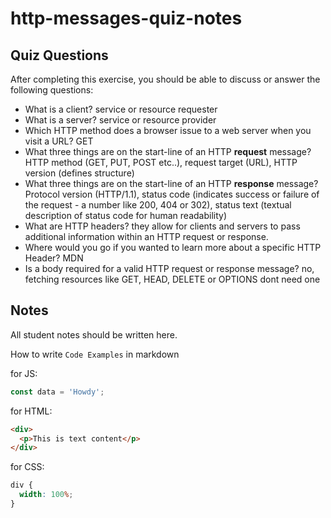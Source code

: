 # http-messages-quiz-notes

## Quiz Questions

After completing this exercise, you should be able to discuss or answer the following questions:

- What is a client?
  service or resource requester
- What is a server?
  service or resource provider
- Which HTTP method does a browser issue to a web server when you visit a URL?
  GET
- What three things are on the start-line of an HTTP **request** message?
  HTTP method (GET, PUT, POST etc..), request target (URL), HTTP version (defines structure)
- What three things are on the start-line of an HTTP **response** message?
  Protocol version (HTTP/1.1), status code (indicates success or failure of the request - a number like 200, 404 or 302), status text (textual description of status code for human readability)
- What are HTTP headers?
  they allow for clients and servers to pass additional information within an HTTP request or response.
- Where would you go if you wanted to learn more about a specific HTTP Header?
  MDN
- Is a body required for a valid HTTP request or response message?
  no, fetching resources like GET, HEAD, DELETE or OPTIONS dont need one

## Notes

All student notes should be written here.

How to write `Code Examples` in markdown

for JS:

```javascript
const data = 'Howdy';
```

for HTML:

```html
<div>
  <p>This is text content</p>
</div>
```

for CSS:

```css
div {
  width: 100%;
}
```
